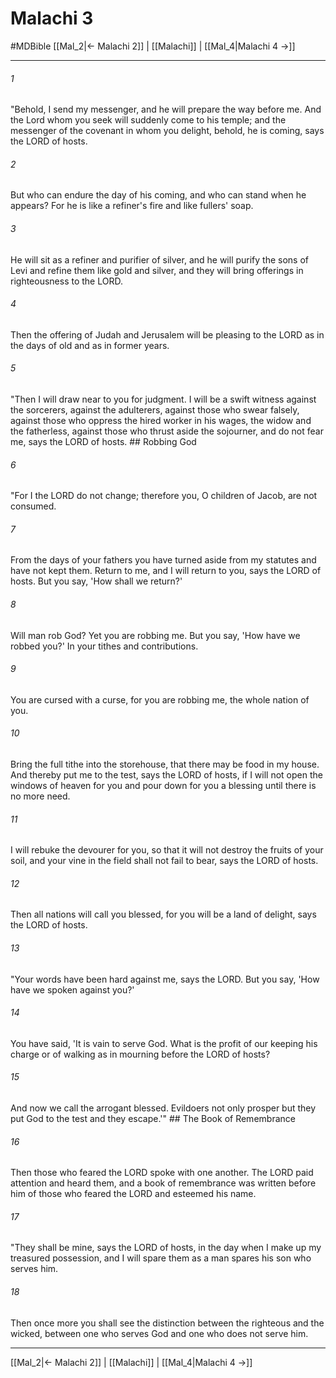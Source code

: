 # Malachi 3
#MDBible
[[Mal_2|← Malachi 2]] | [[Malachi]] | [[Mal_4|Malachi 4 →]]

***

###### 1 

"Behold, I send my messenger, and he will prepare the way before me. And the Lord whom you seek will suddenly come to his temple; and the messenger of the covenant in whom you delight, behold, he is coming, says the LORD of hosts. 

###### 2 

But who can endure the day of his coming, and who can stand when he appears? For he is like a refiner's fire and like fullers' soap. 

###### 3 

He will sit as a refiner and purifier of silver, and he will purify the sons of Levi and refine them like gold and silver, and they will bring offerings in righteousness to the LORD. 

###### 4 

Then the offering of Judah and Jerusalem will be pleasing to the LORD as in the days of old and as in former years. 

###### 5 

"Then I will draw near to you for judgment. I will be a swift witness against the sorcerers, against the adulterers, against those who swear falsely, against those who oppress the hired worker in his wages, the widow and the fatherless, against those who thrust aside the sojourner, and do not fear me, says the LORD of hosts. ## Robbing God 

###### 6 

"For I the LORD do not change; therefore you, O children of Jacob, are not consumed. 

###### 7 

From the days of your fathers you have turned aside from my statutes and have not kept them. Return to me, and I will return to you, says the LORD of hosts. But you say, 'How shall we return?' 

###### 8 

Will man rob God? Yet you are robbing me. But you say, 'How have we robbed you?' In your tithes and contributions. 

###### 9 

You are cursed with a curse, for you are robbing me, the whole nation of you. 

###### 10 

Bring the full tithe into the storehouse, that there may be food in my house. And thereby put me to the test, says the LORD of hosts, if I will not open the windows of heaven for you and pour down for you a blessing until there is no more need. 

###### 11 

I will rebuke the devourer for you, so that it will not destroy the fruits of your soil, and your vine in the field shall not fail to bear, says the LORD of hosts. 

###### 12 

Then all nations will call you blessed, for you will be a land of delight, says the LORD of hosts. 

###### 13 

"Your words have been hard against me, says the LORD. But you say, 'How have we spoken against you?' 

###### 14 

You have said, 'It is vain to serve God. What is the profit of our keeping his charge or of walking as in mourning before the LORD of hosts? 

###### 15 

And now we call the arrogant blessed. Evildoers not only prosper but they put God to the test and they escape.'" ## The Book of Remembrance 

###### 16 

Then those who feared the LORD spoke with one another. The LORD paid attention and heard them, and a book of remembrance was written before him of those who feared the LORD and esteemed his name. 

###### 17 

"They shall be mine, says the LORD of hosts, in the day when I make up my treasured possession, and I will spare them as a man spares his son who serves him. 

###### 18 

Then once more you shall see the distinction between the righteous and the wicked, between one who serves God and one who does not serve him. 

***

[[Mal_2|← Malachi 2]] | [[Malachi]] | [[Mal_4|Malachi 4 →]]
